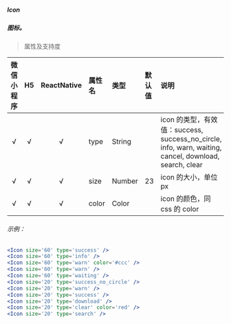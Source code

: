 ##### Icon
##### 图标。

> 属性及支持度

| 微信小程序 | H5 | ReactNative| 属性名 | 类型 | 默认值 | 说明 |
| :-: | :-: | :-: | :- | :- | :- | :- |
| √ | √ | √ | type | String |    | icon 的类型，有效值：success, success_no_circle, info, warn, waiting, cancel, download, search, clear |
| √ | √ | √ | size | Number | 23 | icon 的大小，单位 px |
| √ | √ | √ | color | Color  |    | icon 的颜色，同 css 的 color |



###### 示例：
```jsx
<Icon size='60' type='success' />
<Icon size='60' type='info' />
<Icon size='60' type='warn' color='#ccc' />
<Icon size='60' type='warn' />
<Icon size='60' type='waiting' />
<Icon size='20' type='success_no_circle' />
<Icon size='20' type='warn' />
<Icon size='20' type='success' />
<Icon size='20' type='download' />
<Icon size='20' type='clear' color='red' />
<Icon size='20' type='search' />
```
